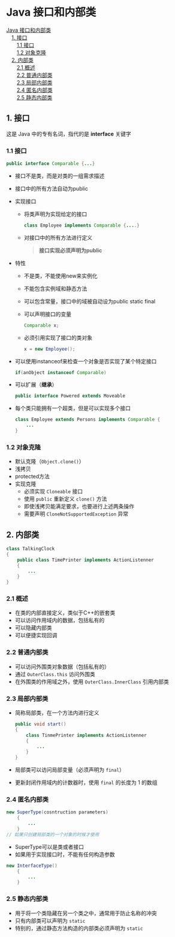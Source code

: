 # Java  接口和内部类

<!-- MDTOC maxdepth:6 firsth1:1 numbering:0 flatten:0 bullets:0 updateOnSave:1 -->

[Java  接口和内部类](#java-接口和内部类)   
&emsp;[1. 接口](#1-接口)   
&emsp;&emsp;[1.1 接口](#11-接口)   
&emsp;&emsp;[1.2 对象克隆](#12-对象克隆)   
&emsp;[2. 内部类](#2-内部类)   
&emsp;&emsp;[2.1 概述](#21-概述)   
&emsp;&emsp;[2.2 普通内部类](#22-普通内部类)   
&emsp;&emsp;[2.3 局部内部类](#23-局部内部类)   
&emsp;&emsp;[2.4 匿名内部类](#24-匿名内部类)   
&emsp;&emsp;[2.5 静态内部类](#25-静态内部类)   

<!-- /MDTOC -->

## 1. 接口

这是 Java 中的专有名词，指代的是 **interface** 关键字

### 1.1 接口

```java
public interface Comparable {...}
```

- 接口不是类，而是对类的一组需求描述
- 接口中的所有方法自动为public
- 实现接口
    - 将类声明为实现给定的接口

        ```java
        class Employee implements Comparable {....}
        ```

    - 对接口中的所有方法进行定义

        > **接口实现必须声明为public**

- 特性
    - 不是类，不能使用new来实例化
    - 不能包含实例域和静态方法
    - 可以包含常量，接口中的域被自动设为public static final
    - 可以声明接口的变量

        ```java
        Comparable x;
        ```
    - 必须引用实现了接口的类对象

        ```java
        x = new Employee();
        ```

- 可以使用instanceof来检查一个对象是否实现了某个特定接口

    ```java
    if(anObject instanceof Comparable)
    ```

- 可以扩展（**继承**）

    ```java
    public interface Powered extends Moveable
    ```

- 每个类只能拥有一个超类，但是可以实现多个接口

    ```java
    class Employee extends Persons implements Comparable {
        ...
    }
    ```

### 1.2 对象克隆

- 默认克隆（`Object.clone()`）
- 浅拷贝
- protected方法
- 实现克隆
    - 必须实现 `Cloneable` 接口
    - 使用 `public` 重新定义 `clone()` 方法
    - 即使浅拷贝能满足要求，也要进行上述两条操作
    - 需要声明 `CloneNotSupportedException` 异常

## 2. 内部类

```java
class TalkingClock
{
	public class TimePrinter implements ActionListenner
	{
		...
	}
}
```

### 2.1 概述

- 在类的内部直接定义，类似于C++的嵌套类
- 可以访问作用域内的数据，包括私有的
- 可以隐藏内部类
- 可以便捷实现回调

### 2.2 普通内部类

- 可以访问外围类对象数据（包括私有的）
- 通过 `OuterClass.this` 访问外围类
- 在外围类的作用域之外，使用 `OuterClass.InnerClass` 引用内部类

### 2.3 局部内部类

- 简称局部类，在一个方法内进行定义

    ```java
    public void start()
    {
	    class TinmePrinter implements ActionListenner
	    {
		    ...
	    }
    }
    ```
- 局部类可以访问局部变量（必须声明为 `final`）
- 更新封闭作用域内的计数器时，使用 `final` 的长度为 $1$ 的数组

### 2.4 匿名内部类

```java
new SuperType(cosntruction parameters)
	{
		...
	}
// 如果只创建局部类的一个对象的时候才使用
```

- SuperType可以是类或者接口
- 如果用于实现接口时，不能有任何构造参数

```java
new InterfaceType()
	{
		...
	}
```

### 2.5 静态内部类

- 用于将一个类隐藏在另一个类之中，通常用于防止名称的冲突
- 只有内部类可以声明为 `static`
- 特别的，通过静态方法构造的内部类必须声明为 `static`

